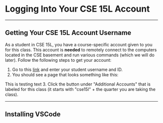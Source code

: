 # Logging Into Your CSE 15L Account
***
## Getting Your CSE 15L Account Username
As a student in CSE 15L, you have a course-specific account given to you for this class. This account is **needed** to remotely connect to the computers located in the CSE basement and run various commands (which we will do later). Follow the following steps to get your account:
1. Go to this [link](https://sdacs.ucsd.edu/~icc/index.php) and enter your student username and ID.
2. You should see a page that looks something like this:

This is testing text
3. Click the button under "Additional Accounts" that is labeled for this class (it starts with "cse15l" + the quarter you are taking the class).
***
## Installing VSCode
